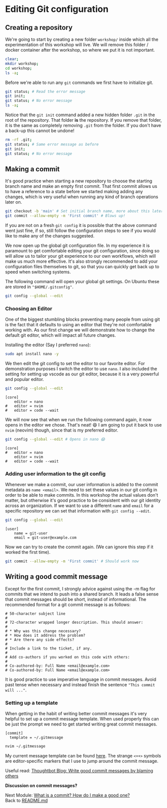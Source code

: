 # Editing Git configuration

## Creating a repository

We're going to start by creating a new folder `workshop/` inside which all the
experimentation of this workshop will live. We will remove this folder / docker
container after the workshop, so where we put it is not important.

```sh
clear;
mkdir workshop;
cd workshop;
ls -a;
```

Before we're able to run any `git` commands we first have to initialize git.

```sh
git status; # Read the error message
git init;
git status; # No error message
ls -a;
```

Notice that the `git init` command added a new hidden folder `.git` in the root
of the repository. That folder **is** the repository. If you remove that folder,
it is the same as completely removing `.git` from the folder. If you don't have
a back-up this cannot be undone!

```sh
rm -rf .git;
git status; # Same error message as before
git init;
git status; # No error message
```

## Making a commit

It's good practice when starting a new repository to choose the starting branch
name and make an empty first commit. That first commit allows us to have
a reference to a state before we started making adding any changes, which is
very useful when running any kind of branch operations later on.

```sh
git checkout -b 'main' # Set initial branch name, more about this later
git commit --allow-empty -m 'First commit' # Blows up!
```

If you are not on a fresh `git config` it is possible that the above command
went just fine, if so, still follow the configuration steps to see if you would
like to make any of the changes suggested.

We now open up the global git configuration file. In my experience it is
paramount to get comfortable editing your git configuration, since doing so will
allow us to tailor your git experience to our own workflows, which will make
us much more effective. It's also strongly recommended to add your configuration
files themselves to git, so that you can quickly get back up to speed when
switching systems.

The following command will open your global git settings. On Ubuntu these are
stored in `"$HOME/.gitconfig"`.

```sh
git config --global --edit
```

### Choosing an Editor

One of the biggest stumbling blocks preventing many people from using git is the
fact that it defaults to using an editor that they're not comfortable working
with. As our first change we will demonstrate how to change the default git
editor, which will impact all future changes.

Installing the editor (Say I preferred `nano`):

```sh
sudo apt install nano -y
```

We then edit the git config to set the editor to our favorite editor. For
demonstration purposes I switch the editor to use `nano`. I also included the
setting for setting up vscode as our git editor, because it is a very powerful
and popular editor.

```sh
git config --global --edit
```

```gitconfig
[core]
    editor = nano
#   editor = nvim
#   editor = code --wait
```

We will now see that when we run the following command again, it now opens in the
editor we chose. That's neat! :smile: I am going to put it back to use `nvim`
(neovim) though, since that is my preferred editor.

```sh
git config --global --edit # Opens in nano 😱
```

```gitconfig
[core]
#   editor = nano
    editor = nvim
#   editor = code --wait
```

### Adding user information to the git config

Whenever we make a commit, our user information is added to the commit
metadata as `name <email>`. We need to set these values in our git config in
order to be able to make commits. In this workshop the actual values don't
matter, but otherwise it's good practice to be consistent with our git identity across
an organization. If we want to use a different `name` and `email` for a specific
repository we can set that information with `git config --edit`.

```sh
git config --global --edit
```

```gitconfig
[user]
    name = git-user
    email = git-user@example.com
```

Now we can try to create the commit again. (We can ignore this step if it worked the
first time).

```sh
git commit --allow-empty -m 'First commit' # Should work now
```

## Writing a good commit message

Except for the first commit, I strongly advice against using the -m flag for commits that we
intend to push into a shared branch. It leads a false sense that commit
messages should be short, instead of informational. The recommended format for
a git commit message is as follows:

```gitcommit
# 50-character subject line 
#
# 72-character wrapped longer description. This should answer:
#
# * Why was this change necessary?
# * How does it address the problem?
# * Are there any side effects?
#
# Include a link to the ticket, if any.
#
# Add co-authors if you worked on this code with others:
#
# Co-authored-by: Full Name <email@example.com>
# Co-authored-by: Full Name <email@example.com>
```

It is good practice to use imperative language in commit messages. Avoid past
tense when necessary and instead finish the sentence `"This commit will ..."`.

### Setting up a template

When getting in the habit of writing better commit messages it's very helpful to
set up a commit message template. When used properly this can be just the prompt
we need to get started writing great commit messages.

```gitconfig
[commit]
  template = ~/.gitmessage
```

```sh
nvim ~/.gitmessage
```

My current message template can be found
[here](https://github.com/JRasmusBm/dotfiles/blob/main/git/gitmessage). The
strange `<++>` symbols are editor-specific markers that I use to jump around the commit
message.

Useful read: [Thoughtbot Blog: Write good commit messages by blaming others](https://thoughtbot.com/blog/write-good-commit-messages-by-blaming-others)

**Discussion on commit messages?**

Next Module: [What is a commit? How do I make a good one?](02_what_is_a_commit.md)  
Back to [README.md](README.md)
